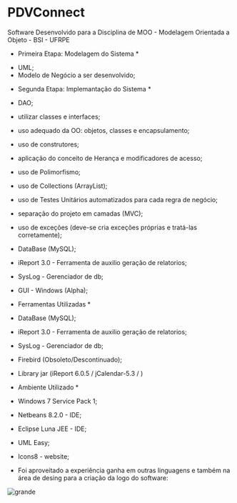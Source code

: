 # PDVConnect
Software Desenvolvido para a Disciplina de MOO - Modelagem Orientada a Objeto - BSI - UFRPE

* Primeira Etapa: Modelagem do Sistema *

- UML;
- Modelo de Negócio a ser desenvolvido;

* Segunda Etapa: Implemantação do Sistema *

- DAO;

- utilizar classes e interfaces;

- uso adequado da OO: objetos, classes e encapsulamento;

- uso de construtores;

- aplicação do conceito de Herança e modificadores de acesso;

- uso de Polimorfismo;

- uso de Collections (ArrayList);

- uso de Testes Unitários automatizados para cada regra de negócio;

- separação do projeto em camadas (MVC);

- uso de exceções (deve-se cria exceções próprias e tratá-las corretamente);

- DataBase (MySQL);

- iReport 3.0 - Ferramenta de auxilio geração de relatorios;

- SysLog - Gerenciador de db;

- GUI - Windows (Alpha);

* Ferramentas Utilizadas *

- DataBase (MySQL);

- iReport 3.0 - Ferramenta de auxilio geração de relatorios;

- SysLog - Gerenciador de db;

- Firebird (Obsoleto/Descontinuado);

- Library jar (iReport 6.0.5 / jCalendar-5.3 / )

* Ambiente Utilizado *

- Windows 7 Service Pack 1;

- Netbeans 8.2.0 - IDE;

- Eclipse Luna JEE - IDE;

- UML Easy;

- Icons8 - website;

- Foi aproveitado a experiência ganha em outras linguagens e também na área de desing para a criação da logo do software:

![grande](https://user-images.githubusercontent.com/19787756/50038591-ffa12500-0008-11e9-9b2c-f90ff342375a.jpg)

